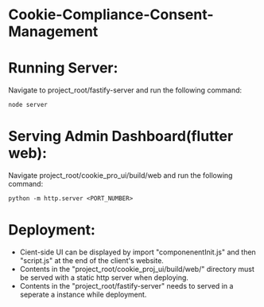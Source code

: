 # Cookie-Compliance-Consent-Management

Running Server:
===============
Navigate to project_root/fastify-server and run the following command:

```shell
node server
```

Serving Admin Dashboard(flutter web):
=====================================
Navigate project_root/cookie_pro_ui/build/web and run the following command:

```shell
python -m http.server <PORT_NUMBER>
```
Deployment:
===========
- Cient-side UI can be displayed by import "componenentInit.js" and then "script.js" at the end of the client's website.
- Contents in the "project_root/cookie_proj_ui/build/web/" directory must be served with a static http server when deploying.
- Contents in the "project_root/fastify-server" needs to served in a seperate a instance while deployment.

